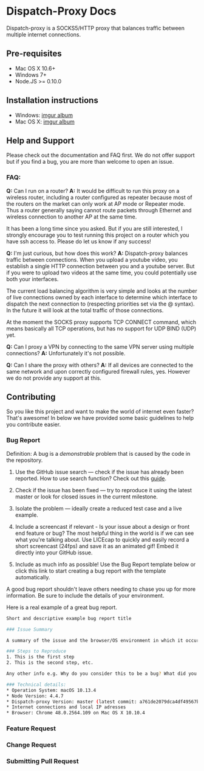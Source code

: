 # Dispatch-Proxy Docs

Dispatch-proxy is a SOCKS5/HTTP proxy that balances traffic between multiple internet connections.

## Pre-requisites
* Mac OS X 10.6+
* Windows 7+
* Node.JS >= 0.10.0

## Installation instructions

* Windows: [imgur album](http://imgur.com/a/0snis)
* Mac OS X: [imgur album](http://imgur.com/a/TSD5F)

## Help and Support
Please check out the documentation and FAQ first. We do not offer support but if you find a bug, you are more than welcome to open an issue.

### FAQ: ###
**Q:** Can I run on a router?
**A:** It would be difficult to run this proxy on a wireless router, including a router configured as repeater because most of the routers on the market can only work at AP mode or Repeater mode. Thus a router generally saying cannot route packets through Ethernet and wireless connection to another AP at the same time.

It has been a long time since you asked. But if you are still interested, I strongly encourage you to test running this project on a router which you have ssh access to. Please do let us know if any success!

**Q:** I'm just curious, but how does this work?
**A:** Dispatch-proxy balances traffic between connections. When you upload a youtube video, you establish a single HTTP connection between you and a youtube server. But if you were to upload two videos at the same time, you could potentially use both your interfaces.

The current load balancing algorithm is very simple and looks at the number of live connections owned by each interface to determine which interface to dispatch the next connection to (respecting priorities set via the @ syntax). In the future it will look at the total traffic of those connections.

At the moment the SOCKS proxy supports TCP CONNECT command, which means basically all TCP operations, but has no support for UDP BIND (UDP) yet.

**Q:** Can I proxy a VPN by connecting to the same VPN server using multiple connections?
**A:** Unfortunately it's not possible.

**Q:** Can I share the proxy with others?
**A:** If all devices are connected to the same network and upon correctly configured firewall rules, yes. However we do not provide any support at this.

## Contributing
So you like this project and want to make the world of internet even faster? That's awesome! In below we have provided some basic guidelines to help you contribute easier.

### Bug Report
Definition: A bug is a *demonstrable* problem that is caused by the code in the repository.

1. Use the GitHub issue search — check if the issue has already been reported. How to use search function? Check out this [guide](https://help.github.com/articles/using-search-to-filter-issues-and-pull-requests/).

2. Check if the issue has been fixed — try to reproduce it using the latest master or look for closed issues in the current milestone.

3. Isolate the problem — ideally create a reduced test case and a live example.

4. Include a screencast if relevant - Is your issue about a design or front end feature or bug? The most helpful thing in the world is if we can see what you're talking about. Use LICEcap to quickly and easily record a short screencast (24fps) and save it as an animated gif! Embed it directly into your GitHub issue.

5. Include as much info as possible! Use the Bug Report template below or click this link to start creating a bug report with the template automatically.

A good bug report shouldn't leave others needing to chase you up for more information. Be sure to include the details of your environment.

Here is a real example of a great bug report.


```sh
Short and descriptive example bug report title

### Issue Summary

A summary of the issue and the browser/OS environment in which it occurs.

### Steps to Reproduce
1. This is the first step
2. This is the second step, etc.

Any other info e.g. Why do you consider this to be a bug? What did you expect to happen instead?

### Technical details:
* Operation System: macOS 10.13.4
* Node Version: 4.4.7
* Dispatch-proxy Version: master (latest commit: a761de2079dca4df49567b1bddac492f25033985)
* Internet connections and local IP adresses
* Browser: Chrome 48.0.2564.109 on Mac OS X 10.10.4
```

### Feature Request

### Change Request

### Submitting Pull Request
